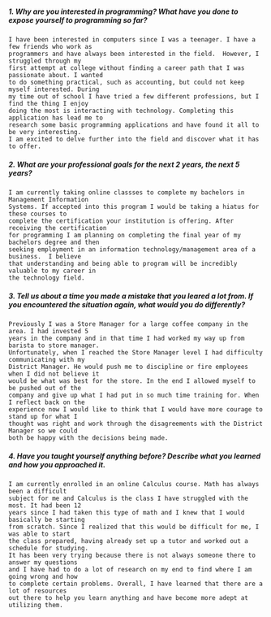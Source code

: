 ##### _1. Why are you interested in programming? What have you done to expose yourself to programming so far?_

	I have been interested in computers since I was a teenager. I have a few friends who work as  
	programmers and have always been interested in the field.  However, I struggled through my  
	first attempt at college without finding a career path that I was passionate about. I wanted  
	to do something practical, such as accounting, but could not keep myself interested. During  
	my time out of school I have tried a few different professions, but I find the thing I enjoy  
	doing the most is interacting with technology. Completing this application has lead me to  
	research some basic programming applications and have found it all to be very interesting.  
	I am excited to delve further into the field and discover what it has to offer.
	
##### _2. What are your professional goals for the next 2 years, the next 5 years?_

	I am currently taking online classses to complete my bachelors in Management Information  
	Systems. If accepted into this program I would be taking a hiatus for these courses to  
	complete the certification your institution is offering. After receiving the certification  
	for programming I am planning on completing the final year of my bachelors degree and then  
	seeking employment in an information technology/management area of a business.  I believe  
	that understanding and being able to program will be incredibly valuable to my career in  
	the technology field. 
	
##### _3. Tell us about a time you made a mistake that you leared a lot from. If you encountered the situation again, what would you do differently?_

	Previously I was a Store Manager for a large coffee company in the area. I had invested 5  
	years in the company and in that time I had worked my way up from barista to store manager.  
	Unfortunately, when I reached the Store Manager level I had difficulty communicating with my  
	District Manager. He would push me to discipline or fire employees when I did not believe it  
	would be what was best for the store. In the end I allowed myself to be pushed out of the  
	company and give up what I had put in so much time training for. When I reflect back on the  
	experience now I would like to think that I would have more courage to stand up for what I  
	thought was right and work through the disagreements with the District Manager so we could  
	both be happy with the decisions being made.
	
##### _4. Have you taught yourself anything before? Describe what you learned and how you approached it._

	I am currently enrolled in an online Calculus course. Math has always been a difficult  
	subject for me and Calculus is the class I have struggled with the most. It had been 12  
	years since I had taken this type of math and I knew that I would basically be starting  
	from scratch. Since I realized that this would be difficult for me, I was able to start  
	the class prepared, having already set up a tutor and worked out a schedule for studying.  
	It has been very trying because there is not always someone there to answer my questions  
	and I have had to do a lot of research on my end to find where I am going wrong and how  
	to complete certain problems. Overall, I have learned that there are a lot of resources  
	out there to help you learn anything and have become more adept at utilizing them.
